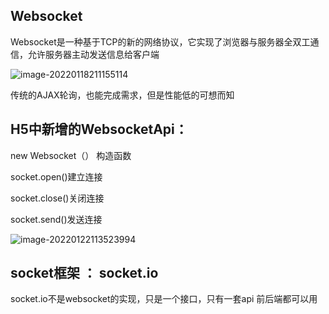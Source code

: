 ## Websocket

Websocket是一种基于TCP的新的网络协议，它实现了浏览器与服务器全双工通信，允许服务器主动发送信息给客户端

![image-20220118211155114](C:\Users\11791\AppData\Roaming\Typora\typora-user-images\image-20220118211155114.png)

传统的AJAX轮询，也能完成需求，但是性能低的可想而知



## H5中新增的WebsocketApi：

new Websocket（） 构造函数

socket.open()建立连接

socket.close()关闭连接

socket.send()发送连接



![image-20220122113523994](C:\Users\11791\AppData\Roaming\Typora\typora-user-images\image-20220122113523994.png)

## socket框架 ： socket.io

socket.io不是websocket的实现，只是一个接口，只有一套api 前后端都可以用


